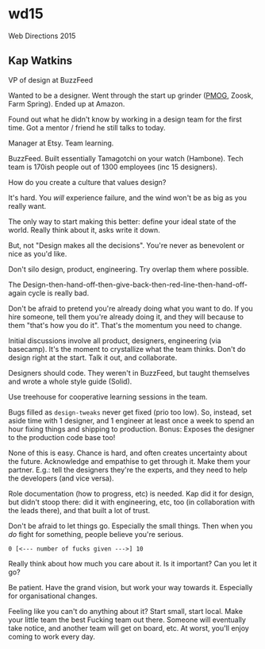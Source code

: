 # wd15
Web Directions 2015

## Kap Watkins

VP of design at BuzzFeed

Wanted to be a designer. Went through the start up grinder ([PMOG](http://www.pmog.com), Zoosk, Farm Spring). Ended up at Amazon.

Found out what he didn't know by working in a design team for the first time. Got a mentor / friend he still talks to today.

Manager at Etsy. Team learning.

BuzzFeed. Built essentially Tamagotchi on your watch (Hambone). Tech team is 170ish people out of 1300 employees (inc 15 designers).

How do you create a culture that values design?

It's hard. You _will_ experience failure, and the wind won't be as big as you really want.

The only way to start making this better: define your ideal state of the world. Really think about it, asks write it down.

But, not "Design makes all the decisions". You're never as benevolent or nice as you'd like.

Don't silo design, product, engineering. Try overlap them where possible.

The Design-then-hand-off-then-give-back-then-red-line-then-hand-off-again cycle is really bad.

Don't be afraid to pretend you're already doing what you want to do. If you hire someone, tell them you're already doing it, and they will because to them "that's how you do it". That's the momentum you need to change.

Initial discussions involve all product, designers, engineering (via basecamp). It's the moment to crystallize what the team thinks. Don't do design right at the start. Talk it out, and collaborate.

Designers should code. They weren't in BuzzFeed, but taught themselves and wrote a whole style guide (Solid).

Use treehouse for cooperative learning sessions in the team.

Bugs filled as `design-tweaks` never get fixed (prio too low). So, instead, set aside time with 1 designer, and 1 engineer at least once a week to spend an hour fixing things and shipping to production. Bonus: Exposes the designer to the production code base too!

None of this is easy. Chance is hard, and often creates uncertainty about the future. Acknowledge and empathise to get through it. Make them your partner. E.g.: tell the designers they're the experts, and they need to help the developers (and vice versa).

Role documentation (how to progress, etc) is needed. Kap did it for design, but didn't stoop there: did it with engineering, etc, too (in collaboration with the leads there), and that built a lot of trust.

Don't be afraid to let things go. Especially the small things. Then when you *do* fight for something, people believe you're serious.

```
0 [<--- number of fucks given --->] 10
```

Really think about how much you care about it. Is it important? Can you let it go?

Be patient. Have the grand vision, but work your way towards it. Especially for organisational changes.

Feeling like you can't do anything about it? Start small, start local. Make your little team the best Fucking team out there. Someone will eventually take notice, and another team will get on board, etc. At worst, you'll enjoy coming to work every day.
